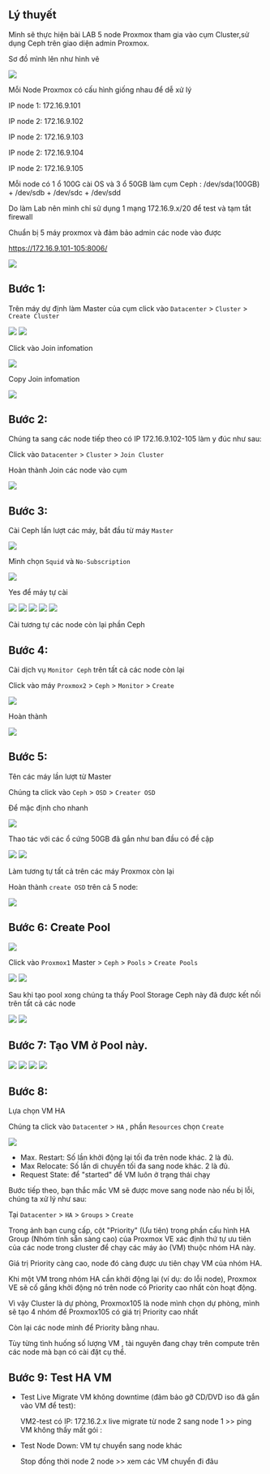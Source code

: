 ## Lý thuyết

Mình sẽ thực hiện bài LAB 5 node Proxmox tham gia vào cụm Cluster,sử dụng Ceph trên giao diện admin Proxmox.

Sơ đồ mình lên như hình vẽ

  <img src="proxmoximages/Screenshot_115.png">

Mỗi Node Proxmox có cấu hình giống nhau để dễ xử lý

IP node 1: 172.16.9.101

IP node 2: 172.16.9.102

IP node 2: 172.16.9.103

IP node 2: 172.16.9.104

IP node 2: 172.16.9.105

Mỗi node có 1 ổ 100G cài OS và 3 ổ 50GB làm cụm Ceph : /dev/sda(100GB) + /dev/sdb + /dev/sdc + /dev/sdd

Do làm Lab nên mình chỉ sử dụng 1 mạng 172.16.9.x/20 để test và tạm tắt firewall

Chuẩn bị 5 máy proxmox và đảm bảo admin các node vào được

https://172.16.9.101-105:8006/

  <img src="proxmoximages/Screenshot_116.png">

## Bước 1: 

Trên máy dự định làm Master của cụm click vào ``Datacenter`` > ``Cluster`` > ``Create Cluster``

  <img src="proxmoximages/Screenshot_117.png">

  <img src="proxmoximages/Screenshot_118.png">

Click vào Join infomation

  <img src="proxmoximages/Screenshot_119.png">

Copy Join infomation

  <img src="proxmoximages/Screenshot_121.png">

## Bước 2: 

Chúng ta sang các node tiếp theo có IP 172.16.9.102-105 làm y đúc như sau:

 Click vào ``Datacenter`` > ``Cluster`` > ``Join Cluster``

Hoàn thành Join các node vào cụm

  <img src="proxmoximages/Screenshot_122.png">

## Bước 3:

Cài Ceph lần lượt các máy, bắt đầu từ máy ``Master``

  <img src="proxmoximages/Screenshot_123.png">

Mình chọn ``Squid`` và ``No-Subscription``

  <img src="proxmoximages/Screenshot_124.png">

Yes để máy tự cài

  <img src="proxmoximages/Screenshot_125.png">

  <img src="proxmoximages/Screenshot_126.png">

  <img src="proxmoximages/Screenshot_127.png">

  <img src="proxmoximages/Screenshot_128.png">

  <img src="proxmoximages/Screenshot_129.png">

Cài tương tự các node còn lại phần Ceph

## Bước 4:

Cài dịch vụ ``Monitor Ceph`` trên tất cả các node còn lại

Click vào máy ``Proxmox2`` > ``Ceph`` > ``Monitor`` > ``Create``

  <img src="proxmoximages/Screenshot_131.png">

Hoàn thành

  <img src="proxmoximages/Screenshot_132.png">

## Bước 5:

Tên các máy lần lượt từ Master 

Chúng ta click vào ``Ceph`` > ``OSD`` > ``Creater OSD``

Để mặc định cho nhanh

  <img src="proxmoximages/Screenshot_133.png">

Thao tác với các ổ cứng 50GB đã gắn như ban đầu có đề cập

  <img src="proxmoximages/Screenshot_134.png">

  <img src="proxmoximages/Screenshot_135.png">

Làm tương tự tất cả trên các máy Proxmox còn lại

Hoàn thành ``create OSD`` trên cả 5 node:

  <img src="proxmoximages/Screenshot_136.png">

## Bước 6: Create Pool

  <img src="proxmoximages/Screenshot_137.png">

Click vào ``Proxmox1`` Master  > ``Ceph`` > ``Pools`` > ``Create Pools``

  <img src="proxmoximages/Screenshot_138.png">

  <img src="proxmoximages/Screenshot_139.png">

Sau khi tạo pool xong chúng ta thấy Pool Storage Ceph này đã được kết nối trên tất cả các node

  <img src="proxmoximages/Screenshot_139.png">

  <img src="proxmoximages/Screenshot_140.png">

## Bước 7: Tạo VM ở Pool này.

  <img src="proxmoximages/Screenshot_141.png">

  <img src="proxmoximages/Screenshot_142.png">

  <img src="proxmoximages/Screenshot_143.png">

  <img src="proxmoximages/Screenshot_144.png">

## Bước 8: 

Lựa chọn VM HA

Chúng ta click vào ``Datacente``r > ``HA`` , phần ``Resources`` chọn ``Create``

  <img src="proxmoximages/Screenshot_145.png">

  + Max. Restart: Số lần khởi động lại tối đa trên node khác. 2 là đủ.
  + Max Relocate: Số lần di chuyển tối đa sang node khác. 2 là đủ.
  + Request State: để "started" để VM luôn ở trạng thái chạy

Bước tiếp theo, bạn thắc mắc VM sẽ được move sang node nào nếu bị lỗi, chúng ta xử lý như sau:

Tại ``Datacenter`` > ``HA`` > ``Groups`` > ``Create``

Trong ảnh bạn cung cấp, cột "Priority" (Ưu tiên) trong phần cấu hình HA Group (Nhóm tính sẵn sàng cao) của Proxmox VE xác định thứ tự ưu tiên của các node trong cluster để chạy các máy ảo (VM) thuộc nhóm HA này.

Giá trị Priority càng cao, node đó càng được ưu tiên chạy VM của nhóm HA.

Khi một VM trong nhóm HA cần khởi động lại (ví dụ: do lỗi node), Proxmox VE sẽ cố gắng khởi động nó trên node có Priority cao nhất còn hoạt động.

Vì vậy Cluster là dự phòng, Proxmox105 là node mình chọn dự phòng, mình sẽ tạo 4 nhóm để Proxmox105 có giá trị Priority cao nhất

Còn lại các node mình để Priority bằng nhau.

Tùy từng tình huống số lượng VM , tài nguyên đang chạy trên compute trên các node mà bạn có cài đặt cụ thể.

## Bước 9: Test HA VM

- Test Live Migrate VM không downtime (đảm bảo gỡ CD/DVD iso đã gắn vào VM để test):

    VM2-test có IP: 172.16.2.x live migrate từ node 2 sang node 1 >> ping VM không thấy mất gói :

- Test Node Down: VM tự chuyển sang node khác 

    Stop đồng thời node 2 node >> xem các VM chuyển đi đâu


